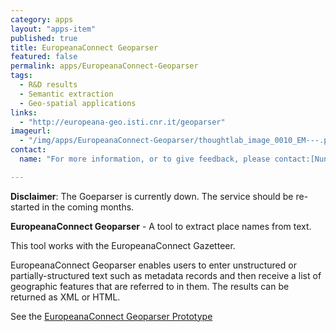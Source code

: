 ```yaml
---
category: apps
layout: "apps-item"
published: true
title: EuropeanaConnect Geoparser
featured: false
permalink: apps/EuropeanaConnect-Geoparser
tags: 
  - R&D results
  - Semantic extraction
  - Geo-spatial applications
links: 
  - "http://europeana-geo.isti.cnr.it/geoparser"
imageurl: 
  - "/img/apps/EuropeanaConnect-Geoparser/thoughtlab_image_0010_EM---.png"
contact: 
  name: "For more information, or to give feedback, please contact:[Nuno Freire](nuno.freire@theeuropeanlibrary.org)"

---
```

**Disclaimer**: The Goeparser is currently down. The service should be re-started in the coming months. 

**EuropeanaConnect Geoparser** - A tool to extract place names from text.

This tool works with the EuropeanaConnect Gazetteer.

EuropeanaConnect Geoparser enables users to enter unstructured or partially-structured text such as metadata records and then receive a list of geographic features that are referred to in them. The results can be returned as XML or HTML.

See the [EuropeanaConnect Geoparser Prototype](http://europeana-geo.isti.cnr.it/geoparser)



	
